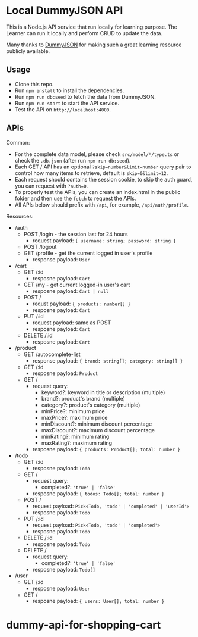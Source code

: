 # Local DummyJSON API

This is a Node.js API service that run locally for learning purpose. The Learner can run it locally and perform CRUD to update the data.

Many thanks to [DummyJSON](https://github.com/Ovi/DummyJSON) for making such a great learning resource publicly available.

## Usage

- Clone this repo.
- Run `npm install` to install the dependencies.
- Run `npm run db:seed` to fetch the data from DummyJSON.
- Run `npm run start` to start the API service.
- Test the API on `http://localhost:4000`.

## APIs

Common:

- For the complete data model, please check `src/model/*/type.ts` or check the `.db.json` (after run `npm run db:seed`).
- Each GET / API has an optional `?skip=number&limit=number` query pair to control how many items to retrieve, default is `skip=0&limit=12`.
- Each request should contains the session cookie, to skip the auth guard, you can request with `?auth=0`.
- To properly test the APIs, you can create an index.html in the public folder and then use the `fetch` to request the APIs.
- All APIs below should prefix with `/api`, for example, `/api/auth/profile`.

Resources:

- /auth
  - POST /login - the session last for 24 hours
    - request payload: `{ username: string; password: string }`
  - POST /logout
  - GET /profile - get the current logged in user's profile
    - response payload: `User` 
- /cart
  - GET /:id
    - resposne payload: `Cart`
  - GET /my - get current logged-in user's cart
    - resposne payload: `Cart | null`
  - POST /
    - requst payload: `{ products: number[] }`
    - resposne payload: `Cart`
  - PUT /:id
    - request payload: same as POST
    - resposne payload: `Cart`
  - DELETE /:id
    - resposne payload: `Cart`
- /product
  - GET /autocomplete-list
    - response payload: `{ brand: string[]; category: string[] }`
  - GET /:id
    - resposne payload: `Product`
  - GET /
    - request query:
      - keyword?: keyword in title or description (multiple)
      - brand?: product's brand (multiple)
      - category?: product's category (multiple)
      - minPrice?: minimum price
      - maxPrice?: maximum price
      - minDiscount?: minimum discount percentage
      - maxDiscount?: maximum discount percentage
      - minRating?: minimum rating
      - maxRating?: maximum rating
    - resposne payload: `{ products: Product[]; total: number }`
- /todo
  - GET /:id
    - resposne payload: `Todo`
  - GET /
    - request query:
      - completed?: `'true' | 'false'`
    - resposne payload: `{ todos: Todo[]; total: number }`
  - POST /
    - request payload: `Pick<Todo, 'todo' | 'completed' | 'userId'>`
    - resposne payload: `Todo`
  - PUT /:id
    - request payload: `Pick<Todo, 'todo' | 'completed'>`
    - resposne payload: `Todo`
  - DELETE /:id
    - resposne payload: `Todo`
  - DELETE /
    - request query:
      - completed?: `'true' | 'false'`
    - resposne payload: `Todo[]`
- /user
  - GET /:id
    - resposne payload: `User`
  - GET /
    - resposne payload: `{ users: User[]; total: number }`
# dummy-api-for-shopping-cart
